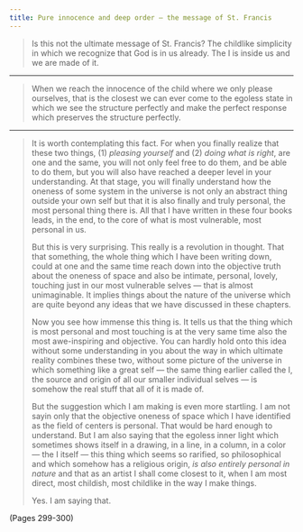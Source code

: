```yaml
---
title: Pure innocence and deep order — the message of St. Francis
---
```


> Is this not the ultimate message of St. Francis? The childlike simplicity in which we recognize that God is in us already. The I is inside us and we are made of it.

---

> When we reach the innocence of the child where we only please ourselves, that is the closest we can ever come to the egoless state in which we see the structure perfectly and make the perfect response which preserves the structure perfectly.

---

> It is worth contemplating this fact. For when you finally realize that these two things, (1) *pleasing yourself* and (2) *doing what is right*, are one and the same, you will not only feel free to do them, and be able to do them, but you will also have reached a deeper level in your understanding. At that stage, you will finally understand how the oneness of some system in the universe is not only an abstract thing outside your own self but that it is also finally and truly personal, the most personal thing there is. All that I have written in these four books leads, in the end, to the core of what is most vulnerable, most personal in us.
> 
> But this is very surprising. This really is a revolution in thought. That that something, the whole thing which I have been writing down, could at one and the same time reach down into the objective truth about the oneness of space and also be intimate, personal, lovely, touching just in our most vulnerable selves — that is almost unimaginable. It implies things about the nature of the universe which are quite beyond any ideas that we have discussed in these chapters.
> 
> Now you see how immense this thing is. It tells us that the thing which is most personal and most touching is at the very same time also the most awe-inspiring and objective. You can hardly hold onto this idea without some understanding in you about the way in which ultimate reality combines these two, without some picture of the universe in which something like a great self — the same thing earlier called the I, the source and origin of all our smaller individual selves — is somehow the real stuff that all of it is made of.
> 
> But the suggestion which I am making is even more startling. I am not sayin only that the objective oneness of space which I have identified as the field of centers is personal. That would be hard enough to understand. But I am also saying that the egoless inner light which sometimes shows itself in a drawing, in a line, in a column, in a color — the I itself — this thing which seems so rarified, so philosophical and which somehow has a religious origin, *is also entirely personal in nature* and that as an artist I shall come closest to it, when I am most direct, most childish, most childlike in the way I make things.
> 
> Yes. I am saying that.

(Pages 299-300)